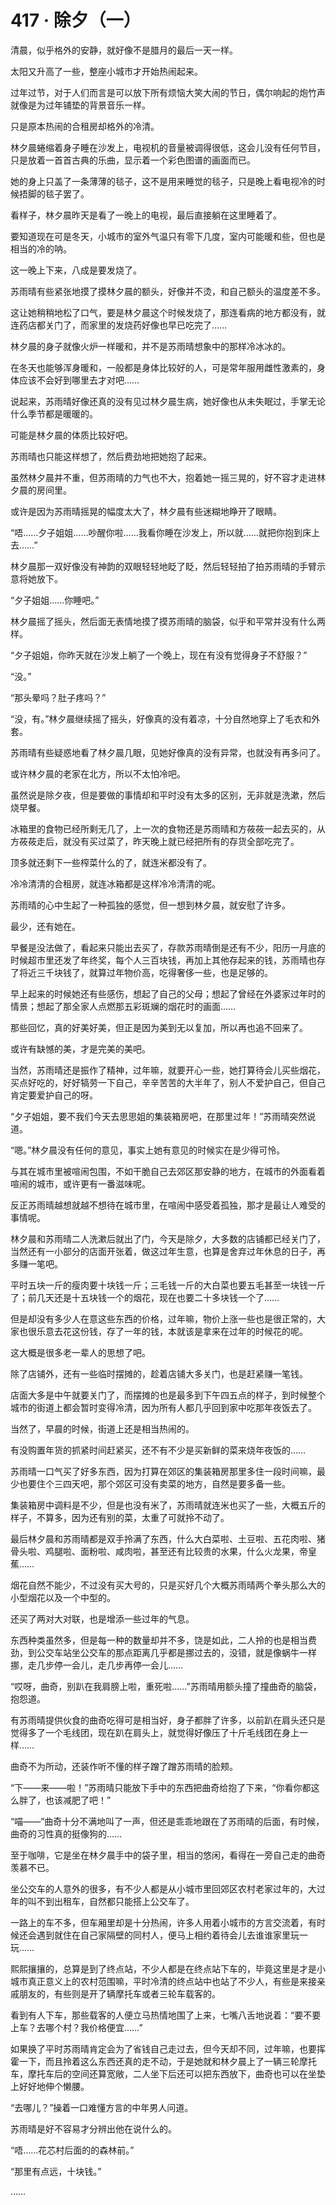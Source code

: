 # 417 · 除夕（一）

清晨，似乎格外的安静，就好像不是腊月的最后一天一样。

太阳又升高了一些，整座小城市才开始热闹起来。

过年过节，对于人们而言是可以放下所有烦恼大笑大闹的节日，偶尔响起的炮竹声就像是为过年铺垫的背景音乐一样。

只是原本热闹的合租房却格外的冷清。

林夕晨蜷缩着身子睡在沙发上，电视机的音量被调得很低，这会儿没有任何节目，只是放着一首首古典的乐曲，显示着一个彩色图谱的画面而已。

她的身上只盖了一条薄薄的毯子，这不是用来睡觉的毯子，只是晚上看电视冷的时候捂脚的毯子罢了。

看样子，林夕晨昨天是看了一晚上的电视，最后直接躺在这里睡着了。

要知道现在可是冬天，小城市的室外气温只有零下几度，室内可能暖和些，但也是相当的冷的呐。

这一晚上下来，八成是要发烧了。

苏雨晴有些紧张地摸了摸林夕晨的额头，好像并不烫，和自己额头的温度差不多。

这让她稍稍地松了口气，要是林夕晨这个时候发烧了，那连看病的地方都没有，就连药店都关门了，而家里的发烧药好像也早已吃完了……

林夕晨的身子就像火炉一样暖和，并不是苏雨晴想象中的那样冷冰冰的。

在冬天也能够浑身暖和，一般都是身体比较好的人，可是常年服用雌性激素的，身体应该不会好到哪里去才对吧……

说起来，苏雨晴好像还真的没有见过林夕晨生病，她好像也从未失眠过，手掌无论什么季节都是暖暖的。

可能是林夕晨的体质比较好吧。

苏雨晴也只能这样想了，然后费劲地把她抱了起来。

虽然林夕晨并不重，但苏雨晴的力气也不大，抱着她一摇三晃的，好不容才走进林夕晨的房间里。

或许是因为苏雨晴摇晃的幅度太大了，林夕晨有些迷糊地睁开了眼睛。

“唔……夕子姐姐……吵醒你啦……我看你睡在沙发上，所以就……就把你抱到床上去……”

林夕晨那一双好像没有神韵的双眼轻轻地眨了眨，然后轻轻拍了拍苏雨晴的手臂示意将她放下。

“夕子姐姐……你睡吧。”

林夕晨摇了摇头，然后面无表情地摸了摸苏雨晴的脑袋，似乎和平常并没有什么两样。

“夕子姐姐，你昨天就在沙发上躺了一个晚上，现在有没有觉得身子不舒服？”

“没。”

“那头晕吗？肚子疼吗？”

“没，有。”林夕晨继续摇了摇头，好像真的没有着凉，十分自然地穿上了毛衣和外套。

苏雨晴有些疑惑地看了林夕晨几眼，见她好像真的没有异常，也就没有再多问了。

或许林夕晨的老家在北方，所以不太怕冷吧。

虽然说是除夕夜，但是要做的事情却和平时没有太多的区别，无非就是洗漱，然后烧早餐。

冰箱里的食物已经所剩无几了，上一次的食物还是苏雨晴和方莜莜一起去买的，从方莜莜走后，就没有买过菜了，昨天晚上就已经把所有的存货全部吃完了。

顶多就还剩下一些榨菜什么的了，就连米都没有了。

冷冷清清的合租房，就连冰箱都是这样冷冷清清的呢。

苏雨晴的心中生起了一种孤独的感觉，但一想到林夕晨，就安慰了许多。

最少，还有她在。

早餐是没法做了，看起来只能出去买了，存款苏雨晴倒是还有不少，阳历一月底的时候超市里还发了年终奖，每个人三百块钱，再加上其他存起来的钱，苏雨晴也存了将近三千块钱了，就算过年物价高，吃得奢侈一些，也是足够的。

早上起来的时候她还有些感伤，想起了自己的父母；想起了曾经在外婆家过年时的情景；想起了那全家人点燃那五彩斑斓的烟花时的画面……

那些回忆，真的好美好美，但正是因为美到无以复加，所以再也追不回来了。

或许有缺憾的美，才是完美的美吧。

当然，苏雨晴还是振作了精神，过年嘛，就要开心一些，她打算待会儿买些烟花，买点好吃的，好好犒劳一下自己，辛辛苦苦的大半年了，别人不爱护自己，但自己肯定要爱护自己的呀。

“夕子姐姐，要不我们今天去思思姐的集装箱房吧，在那里过年！”苏雨晴突然说道。

“嗯。”林夕晨没有任何的意见，事实上她有意见的时候实在是少得可怜。

与其在城市里被喧闹包围，不如干脆自己去郊区那安静的地方，在城市的外面看着喧闹的城市，或许更有一番滋味呢。

反正苏雨晴越想就越不想待在城市里，在喧闹中感受着孤独，那才是最让人难受的事情呢。

林夕晨和苏雨晴二人洗漱后就出了门，今天是除夕，大多数的店铺都已经关门了，当然还有一小部分的店面开张着，做这过年生意，也算是舍弃过年休息的日子，再多赚一笔吧。

平时五块一斤的瘦肉要十块钱一斤；三毛钱一斤的大白菜也要五毛甚至一块钱一斤了；前几天还是十五块钱一个的烟花，现在也要二十多块钱一个了……

但是却没有多少人在意这些东西的价格，过年嘛，物价上涨一些也是很正常的，大家也很乐意去花这份钱，存了一年的钱，本就该是拿来在过年的时候花的呢。

这大概是很多老一辈人的思想了吧。

除了店铺外，还有一些临时摆摊的，趁着店铺大多关门，也是赶紧赚一笔钱。

店面大多是中午就要关门了，而摆摊的也是最多到下午四五点的样子，到时候整个城市的街道上都会暂时变得冷清，因为所有人都几乎回到家中吃那年夜饭去了。

当然了，早晨的时候，街道上还是相当热闹的。

有没购置年货的抓紧时间赶紧买，还不有不少是买新鲜的菜来烧年夜饭的……

苏雨晴一口气买了好多东西，因为打算在郊区的集装箱房那里多住一段时间嘛，最少也要住个三四天吧，那个郊区可没有卖菜的地方，自然是要多备一些。

集装箱房中调料是不少，但是也没有米了，苏雨晴就连米也买了一些，大概五斤的样子，不算多，因为还有别的菜，太重了可就拎不动了。

最后林夕晨和苏雨晴都是双手拎满了东西，什么大白菜啦、土豆啦、五花肉啦、猪骨头啦、鸡腿啦、面粉啦、咸肉啦，甚至还有比较贵的水果，什么火龙果，帝皇蕉……

烟花自然不能少，不过没有买大号的，只是买好几个大概苏雨晴两个拳头那么大的小型烟花以及一个中型的。

还买了两对大对联，也是增添一些过年的气息。

东西种类虽然多，但是每一种的数量却并不多，饶是如此，二人拎的也是相当费劲，到公交车站坐公交车的那点距离几乎都是挪过去的，没错，就是像蜗牛一样挪，走几步停一会儿，走几步再停一会儿……

“哎呀，曲奇，别趴在我肩膀上啦，重死啦……”苏雨晴用额头撞了撞曲奇的脑袋，抱怨道。

有苏雨晴提供伙食的曲奇吃得可是相当好，身子都胖了许多，以前趴在肩头还只是觉得多了一个毛线团，现在趴在肩头上，就觉得好像压了十斤毛线团在身上一样……

曲奇不为所动，还装作听不懂的样子蹭了蹭苏雨晴的脸颊。

“下——来——啦！”苏雨晴只能放下手中的东西把曲奇给抱了下来，“你看你都这么胖了，也该减肥了吧！”

“喵——”曲奇十分不满地叫了一声，但还是乖乖地跟在了苏雨晴的后面，有时候，曲奇的习性真的挺像狗的……

至于咖啡，它是坐在林夕晨手中的袋子里，相当的悠闲，看得在一旁自己走的曲奇羡慕不已。

坐公交车的人意外的很多，有不少人都是从小城市里回郊区农村老家过年的，大过年的叫不到出租车，自然都只能搭上公交车了。

一路上的车不多，但车厢里却是十分热闹，许多人用着小城市的方言交流着，有时候还会遇到就住在自己家隔壁的同村人，便马上相约着待会儿去谁谁家里玩一玩……

熙熙攘攘的，总算是到了终点站，不少人都是在终点站下车的，毕竟这里是才是小城市真正意义上的农村范围嘛，平时冷清的终点站中也站了不少人，有些是来接亲戚朋友的，有些则是开了辆摩托车或者三轮车载客的。

看到有人下车，那些载客的人便立马热情地围了上来，七嘴八舌地说着：“要不要上车？去哪个村？我价格便宜……”

如果换了平时苏雨晴肯定会为了省钱自己走过去，但今天却不同，过年嘛，也要挥霍一下，而且拎着这么东西还真的走不动，于是她就和林夕晨上了一辆三轮摩托车，摩托车后的空间还算宽敞，二人坐下后还可以把东西放下，曲奇也可以在坐垫上好好地伸个懒腰。

“去哪儿？”操着一口难懂方言的中年男人问道。

苏雨晴是好不容易才分辨出他在说什么的。

“唔……花芯村后面的的森林前。”

“那里有点远，十块钱。”

……
